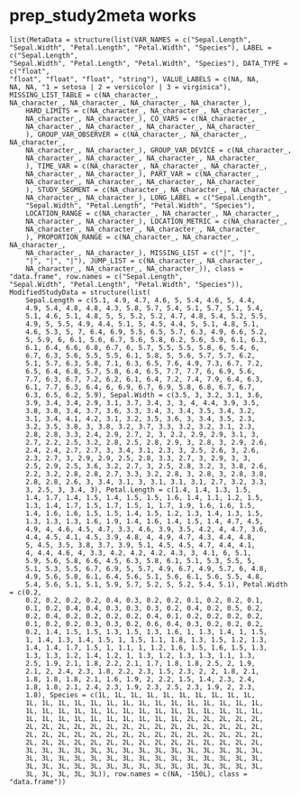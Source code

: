 # prep_study2meta works

    list(MetaData = structure(list(VAR_NAMES = c("Sepal.Length", 
    "Sepal.Width", "Petal.Length", "Petal.Width", "Species"), LABEL = c("Sepal.Length", 
    "Sepal.Width", "Petal.Length", "Petal.Width", "Species"), DATA_TYPE = c("float", 
    "float", "float", "float", "string"), VALUE_LABELS = c(NA, NA, 
    NA, NA, "1 = setosa | 2 = versicolor | 3 = virginica"), MISSING_LIST_TABLE = c(NA_character_, 
    NA_character_, NA_character_, NA_character_, NA_character_), 
        HARD_LIMITS = c(NA_character_, NA_character_, NA_character_, 
        NA_character_, NA_character_), CO_VARS = c(NA_character_, 
        NA_character_, NA_character_, NA_character_, NA_character_
        ), GROUP_VAR_OBSERVER = c(NA_character_, NA_character_, NA_character_, 
        NA_character_, NA_character_), GROUP_VAR_DEVICE = c(NA_character_, 
        NA_character_, NA_character_, NA_character_, NA_character_
        ), TIME_VAR = c(NA_character_, NA_character_, NA_character_, 
        NA_character_, NA_character_), PART_VAR = c(NA_character_, 
        NA_character_, NA_character_, NA_character_, NA_character_
        ), STUDY_SEGMENT = c(NA_character_, NA_character_, NA_character_, 
        NA_character_, NA_character_), LONG_LABEL = c("Sepal.Length", 
        "Sepal.Width", "Petal.Length", "Petal.Width", "Species"), 
        LOCATION_RANGE = c(NA_character_, NA_character_, NA_character_, 
        NA_character_, NA_character_), LOCATION_METRIC = c(NA_character_, 
        NA_character_, NA_character_, NA_character_, NA_character_
        ), PROPORTION_RANGE = c(NA_character_, NA_character_, NA_character_, 
        NA_character_, NA_character_), MISSING_LIST = c("|", "|", 
        "|", "|", "|"), JUMP_LIST = c(NA_character_, NA_character_, 
        NA_character_, NA_character_, NA_character_)), class = "data.frame", row.names = c("Sepal.Length", 
    "Sepal.Width", "Petal.Length", "Petal.Width", "Species")), ModifiedStudyData = structure(list(
        Sepal.Length = c(5.1, 4.9, 4.7, 4.6, 5, 5.4, 4.6, 5, 4.4, 
        4.9, 5.4, 4.8, 4.8, 4.3, 5.8, 5.7, 5.4, 5.1, 5.7, 5.1, 5.4, 
        5.1, 4.6, 5.1, 4.8, 5, 5, 5.2, 5.2, 4.7, 4.8, 5.4, 5.2, 5.5, 
        4.9, 5, 5.5, 4.9, 4.4, 5.1, 5, 4.5, 4.4, 5, 5.1, 4.8, 5.1, 
        4.6, 5.3, 5, 7, 6.4, 6.9, 5.5, 6.5, 5.7, 6.3, 4.9, 6.6, 5.2, 
        5, 5.9, 6, 6.1, 5.6, 6.7, 5.6, 5.8, 6.2, 5.6, 5.9, 6.1, 6.3, 
        6.1, 6.4, 6.6, 6.8, 6.7, 6, 5.7, 5.5, 5.5, 5.8, 6, 5.4, 6, 
        6.7, 6.3, 5.6, 5.5, 5.5, 6.1, 5.8, 5, 5.6, 5.7, 5.7, 6.2, 
        5.1, 5.7, 6.3, 5.8, 7.1, 6.3, 6.5, 7.6, 4.9, 7.3, 6.7, 7.2, 
        6.5, 6.4, 6.8, 5.7, 5.8, 6.4, 6.5, 7.7, 7.7, 6, 6.9, 5.6, 
        7.7, 6.3, 6.7, 7.2, 6.2, 6.1, 6.4, 7.2, 7.4, 7.9, 6.4, 6.3, 
        6.1, 7.7, 6.3, 6.4, 6, 6.9, 6.7, 6.9, 5.8, 6.8, 6.7, 6.7, 
        6.3, 6.5, 6.2, 5.9), Sepal.Width = c(3.5, 3, 3.2, 3.1, 3.6, 
        3.9, 3.4, 3.4, 2.9, 3.1, 3.7, 3.4, 3, 3, 4, 4.4, 3.9, 3.5, 
        3.8, 3.8, 3.4, 3.7, 3.6, 3.3, 3.4, 3, 3.4, 3.5, 3.4, 3.2, 
        3.1, 3.4, 4.1, 4.2, 3.1, 3.2, 3.5, 3.6, 3, 3.4, 3.5, 2.3, 
        3.2, 3.5, 3.8, 3, 3.8, 3.2, 3.7, 3.3, 3.2, 3.2, 3.1, 2.3, 
        2.8, 2.8, 3.3, 2.4, 2.9, 2.7, 2, 3, 2.2, 2.9, 2.9, 3.1, 3, 
        2.7, 2.2, 2.5, 3.2, 2.8, 2.5, 2.8, 2.9, 3, 2.8, 3, 2.9, 2.6, 
        2.4, 2.4, 2.7, 2.7, 3, 3.4, 3.1, 2.3, 3, 2.5, 2.6, 3, 2.6, 
        2.3, 2.7, 3, 2.9, 2.9, 2.5, 2.8, 3.3, 2.7, 3, 2.9, 3, 3, 
        2.5, 2.9, 2.5, 3.6, 3.2, 2.7, 3, 2.5, 2.8, 3.2, 3, 3.8, 2.6, 
        2.2, 3.2, 2.8, 2.8, 2.7, 3.3, 3.2, 2.8, 3, 2.8, 3, 2.8, 3.8, 
        2.8, 2.8, 2.6, 3, 3.4, 3.1, 3, 3.1, 3.1, 3.1, 2.7, 3.2, 3.3, 
        3, 2.5, 3, 3.4, 3), Petal.Length = c(1.4, 1.4, 1.3, 1.5, 
        1.4, 1.7, 1.4, 1.5, 1.4, 1.5, 1.5, 1.6, 1.4, 1.1, 1.2, 1.5, 
        1.3, 1.4, 1.7, 1.5, 1.7, 1.5, 1, 1.7, 1.9, 1.6, 1.6, 1.5, 
        1.4, 1.6, 1.6, 1.5, 1.5, 1.4, 1.5, 1.2, 1.3, 1.4, 1.3, 1.5, 
        1.3, 1.3, 1.3, 1.6, 1.9, 1.4, 1.6, 1.4, 1.5, 1.4, 4.7, 4.5, 
        4.9, 4, 4.6, 4.5, 4.7, 3.3, 4.6, 3.9, 3.5, 4.2, 4, 4.7, 3.6, 
        4.4, 4.5, 4.1, 4.5, 3.9, 4.8, 4, 4.9, 4.7, 4.3, 4.4, 4.8, 
        5, 4.5, 3.5, 3.8, 3.7, 3.9, 5.1, 4.5, 4.5, 4.7, 4.4, 4.1, 
        4, 4.4, 4.6, 4, 3.3, 4.2, 4.2, 4.2, 4.3, 3, 4.1, 6, 5.1, 
        5.9, 5.6, 5.8, 6.6, 4.5, 6.3, 5.8, 6.1, 5.1, 5.3, 5.5, 5, 
        5.1, 5.3, 5.5, 6.7, 6.9, 5, 5.7, 4.9, 6.7, 4.9, 5.7, 6, 4.8, 
        4.9, 5.6, 5.8, 6.1, 6.4, 5.6, 5.1, 5.6, 6.1, 5.6, 5.5, 4.8, 
        5.4, 5.6, 5.1, 5.1, 5.9, 5.7, 5.2, 5, 5.2, 5.4, 5.1), Petal.Width = c(0.2, 
        0.2, 0.2, 0.2, 0.2, 0.4, 0.3, 0.2, 0.2, 0.1, 0.2, 0.2, 0.1, 
        0.1, 0.2, 0.4, 0.4, 0.3, 0.3, 0.3, 0.2, 0.4, 0.2, 0.5, 0.2, 
        0.2, 0.4, 0.2, 0.2, 0.2, 0.2, 0.4, 0.1, 0.2, 0.2, 0.2, 0.2, 
        0.1, 0.2, 0.2, 0.3, 0.3, 0.2, 0.6, 0.4, 0.3, 0.2, 0.2, 0.2, 
        0.2, 1.4, 1.5, 1.5, 1.3, 1.5, 1.3, 1.6, 1, 1.3, 1.4, 1, 1.5, 
        1, 1.4, 1.3, 1.4, 1.5, 1, 1.5, 1.1, 1.8, 1.3, 1.5, 1.2, 1.3, 
        1.4, 1.4, 1.7, 1.5, 1, 1.1, 1, 1.2, 1.6, 1.5, 1.6, 1.5, 1.3, 
        1.3, 1.3, 1.2, 1.4, 1.2, 1, 1.3, 1.2, 1.3, 1.3, 1.1, 1.3, 
        2.5, 1.9, 2.1, 1.8, 2.2, 2.1, 1.7, 1.8, 1.8, 2.5, 2, 1.9, 
        2.1, 2, 2.4, 2.3, 1.8, 2.2, 2.3, 1.5, 2.3, 2, 2, 1.8, 2.1, 
        1.8, 1.8, 1.8, 2.1, 1.6, 1.9, 2, 2.2, 1.5, 1.4, 2.3, 2.4, 
        1.8, 1.8, 2.1, 2.4, 2.3, 1.9, 2.3, 2.5, 2.3, 1.9, 2, 2.3, 
        1.8), Species = c(1L, 1L, 1L, 1L, 1L, 1L, 1L, 1L, 1L, 1L, 
        1L, 1L, 1L, 1L, 1L, 1L, 1L, 1L, 1L, 1L, 1L, 1L, 1L, 1L, 1L, 
        1L, 1L, 1L, 1L, 1L, 1L, 1L, 1L, 1L, 1L, 1L, 1L, 1L, 1L, 1L, 
        1L, 1L, 1L, 1L, 1L, 1L, 1L, 1L, 1L, 1L, 2L, 2L, 2L, 2L, 2L, 
        2L, 2L, 2L, 2L, 2L, 2L, 2L, 2L, 2L, 2L, 2L, 2L, 2L, 2L, 2L, 
        2L, 2L, 2L, 2L, 2L, 2L, 2L, 2L, 2L, 2L, 2L, 2L, 2L, 2L, 2L, 
        2L, 2L, 2L, 2L, 2L, 2L, 2L, 2L, 2L, 2L, 2L, 2L, 2L, 2L, 2L, 
        3L, 3L, 3L, 3L, 3L, 3L, 3L, 3L, 3L, 3L, 3L, 3L, 3L, 3L, 3L, 
        3L, 3L, 3L, 3L, 3L, 3L, 3L, 3L, 3L, 3L, 3L, 3L, 3L, 3L, 3L, 
        3L, 3L, 3L, 3L, 3L, 3L, 3L, 3L, 3L, 3L, 3L, 3L, 3L, 3L, 3L, 
        3L, 3L, 3L, 3L, 3L)), row.names = c(NA, -150L), class = "data.frame"))

